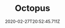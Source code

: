 ---
templateKey: blog-post
featuredpost: false
date: 2020-02-27T20:52:45.711Z
featuredimage: /img/Octopus.png
title: Octopus
description: A mysterious and intelligent creature.
type: fish
sellPrice: 150
energy: 
health: 
tags:
  - fish
  - Beach
  - 6am – 1pm
  - summer
  - AnyWeather
  - Willy
---